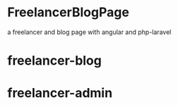 # FreelancerBlogPage
a freelancer and blog page with angular and php-laravel

# freelancer-blog

# freelancer-admin
